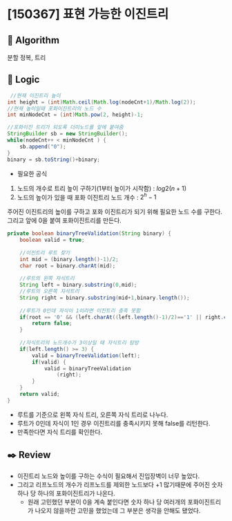 # [150367] 표현 가능한 이진트리

## :pushpin: **Algorithm**

분할 정복, 트리

## :round_pushpin: **Logic**

```java
 //현재 이진트리 높이
int height = (int)Math.ceil(Math.log(nodeCnt+1)/Math.log(2));
//현재 높이일때 포화이진트리의 노드 수
int minNodeCnt = (int)Math.pow(2, height)-1;

//포화이진 트리가 되도록 더미노드를 앞에 붙여줌
StringBuilder sb = new StringBuilder();
while(nodeCnt++ < minNodeCnt ) {
    sb.append("0");
}
binary = sb.toString()+binary;
```
- 필요한 공식
1. 노드의 개수로 트리 높이 구하기(1부터 높이가 시작함) : $log2(n+1)$ 
2. 노드의 높이가 있을 때 포화 이진트리 노드 개수 : $2^h-1$

주어진 이진트리의 높이를 구하고 포화 이진트리가 되기 위해 필요한 노드 수를 구한다.<br/>
그리고 앞에 0을 붙여 포화이진트리를 만든다.

```java
private boolean binaryTreeValidation(String binary) {
    boolean valid = true;
    
    //이진트리 루트 찾기
    int mid = (binary.length()-1)/2;
    char root = binary.charAt(mid);
    
    //루트의 왼쪽 자식트리 
    String left = binary.substring(0,mid);
    //루트의 오른쪽 자식트리
    String right = binary.substring(mid+1,binary.length());
    
    //루트가 0인데 자식이 1이라면 이진트리 충족 못함
    if(root == '0' && (left.charAt((left.length()-1)/2)=='1' || right.charAt((right.length()-1)/2)=='1')){
        return false;
    }
    
    //자식트리의 노드개수가 3이상일 때 자식트리 탐방
    if(left.length() >= 3) {
        valid = binaryTreeValidation(left);
        if(valid) {
            valid = binaryTreeValidation
                (right);
        }
    }
    return valid;
}
```
- 루트를 기준으로 왼쪽 자식 트리, 오른쪽 자식 트리로 나누다.
- 루트가 0인데 자식이 1인 경우 이진트리를 충족시키지 못해 false를 리턴한다.
- 만족한다면 자식 트리를 확인한다.

## :black_nib: **Review**
- 이진트리 노드와 높이를 구하는 수식이 필요해서 진입장벽이 너무 높았다.
- 그리고 리프노드의 개수가 리프노드를 제외한 노드보다 +1 많기때문에 주어진 숫자 하나 당 하나의 포화이진트리가 나온다.
    - 원래 고민했던 부분이 0을 계속 붙인다면 숫자 하나 당 여러개의 포화이진트리가 나오지 않을까란 고민을 했었는데 그 부분은 생각을 안해도 됐었다.